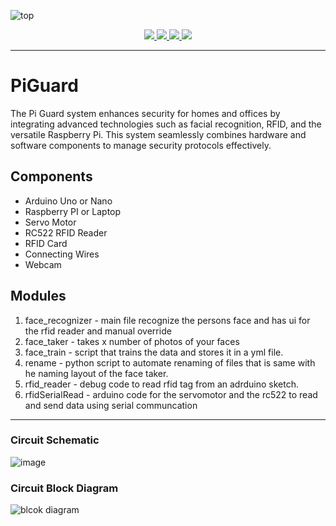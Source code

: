 
![top](https://github.com/user-attachments/assets/590094fa-ea04-48e8-b4dc-d062c1ab11d0)

<p align="center">
  <a href="https://skillicons.dev">
    <img src="https://img.shields.io/badge/mywebsite-1B1F24?style=for-the-badge&logo=vercel&logoColor=white" />
    <img src="https://img.shields.io/badge/linked%20in-1B1F24?style=for-the-badge&logo=linkedin&logoColor=white" />
    <img src="https://img.shields.io/badge/contact%20me-1B1F24?style=for-the-badge&logo=protonmail&logoColor=white" />
    <img src="https://img.shields.io/badge/gcp%20dev-1B1F24?style=for-the-badge&logo=google-cloud&logoColor=white" href='https://www.cloudskillsboost.google/public_profiles/22d7733e-0133-4057-affc-6e6f5ab6f8e9' />
    
  </a>
</p>

---

# PiGuard
The Pi Guard system enhances security for homes and offices by integrating advanced technologies such as facial recognition, RFID, and the versatile Raspberry Pi. This system seamlessly combines hardware and software components to manage security protocols effectively.

## Components
- Arduino Uno or Nano
- Raspberry PI or Laptop
- Servo Motor
- RC522 RFID Reader
- RFID Card
- Connecting Wires
- Webcam


## Modules
1. face_recognizer - main file recognize the persons face and has ui for the rfid reader and manual override
2. face_taker - takes x number of photos of your faces
3. face_train - script that trains the data and stores it in a yml file.
4. rename - python script to automate renaming of files that is same with he naming layout of the face taker.
5. rfid_reader - debug code to read rfid tag from an adrduino sketch.
6. rfidSerialRead - arduino code for the servomotor and the rc522 to read and send data using serial communcation

---

### Circuit Schematic

![image](https://github.com/ewanmoak/PiGuard/assets/79072016/d94dd4cb-f7d7-4fcc-b265-2f3def6b3020)


### Circuit Block Diagram

![blcok diagram](https://github.com/ewanmoak/PiGuard/assets/79072016/41abe3f5-e8a1-4868-b3ab-c6655104699a)
